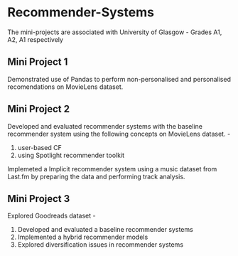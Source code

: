 # Recommender-Systems
The mini-projects are associated with University of Glasgow - Grades A1, A2, A1 respectively

## Mini Project 1 

Demonstrated use of Pandas to perform non-personalised and personalised recomendations on MovieLens dataset.

## Mini Project 2

Developed and evaluated recommender systems with the baseline recommender system using the following concepts on MovieLens dataset. -

1. user-based CF
2. using Spotlight recommender toolkit 

Implemeted a Implicit recommender system using a music dataset from Last.fm by preparing the data  and performing track analysis.

## Mini Project 3

Explored Goodreads dataset -

1. Developed and evaluated a baseline recommender systems
2. Implemented a hybrid recommender models
3. Explored diversification issues in recommender systems


